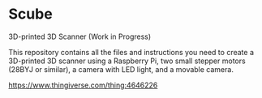 # Scube


3D-printed 3D Scanner (Work in Progress)

This repository contains all the files and instructions you need to create a 3D-printed 3D scanner using a Raspberry Pi, two small stepper motors (28BYJ or similar), a camera with LED light, and a movable camera.

https://www.thingiverse.com/thing:4646226